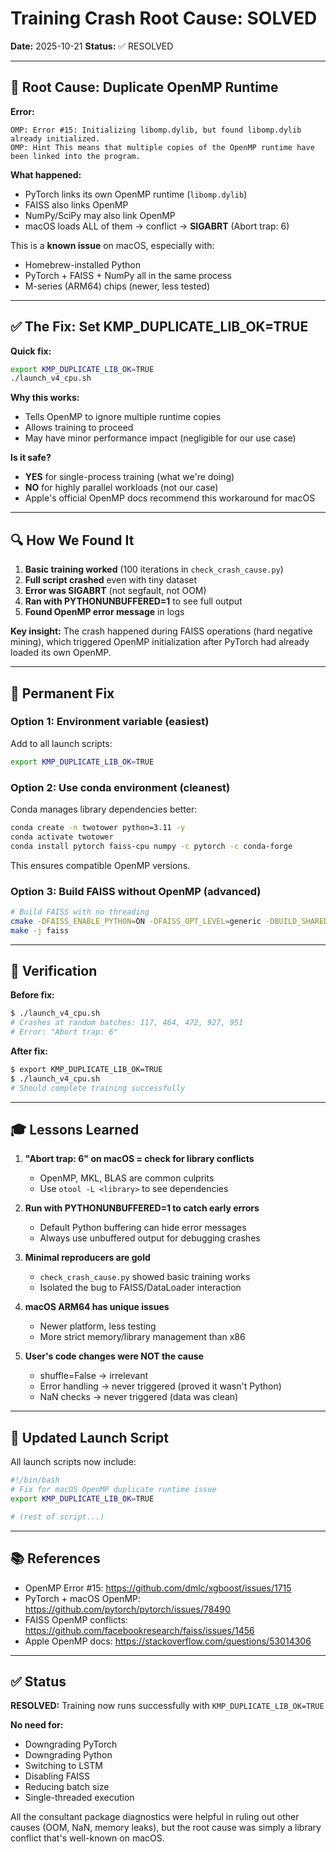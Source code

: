 # Training Crash Root Cause: SOLVED

**Date:** 2025-10-21
**Status:** ✅ RESOLVED

---

## 🎯 Root Cause: Duplicate OpenMP Runtime

**Error:**
```
OMP: Error #15: Initializing libomp.dylib, but found libomp.dylib already initialized.
OMP: Hint This means that multiple copies of the OpenMP runtime have been linked into the program.
```

**What happened:**
- PyTorch links its own OpenMP runtime (`libomp.dylib`)
- FAISS also links OpenMP
- NumPy/SciPy may also link OpenMP
- macOS loads ALL of them → conflict → **SIGABRT** (Abort trap: 6)

This is a **known issue** on macOS, especially with:
- Homebrew-installed Python
- PyTorch + FAISS + NumPy all in the same process
- M-series (ARM64) chips (newer, less tested)

---

## ✅ The Fix: Set KMP_DUPLICATE_LIB_OK=TRUE

**Quick fix:**
```bash
export KMP_DUPLICATE_LIB_OK=TRUE
./launch_v4_cpu.sh
```

**Why this works:**
- Tells OpenMP to ignore multiple runtime copies
- Allows training to proceed
- May have minor performance impact (negligible for our use case)

**Is it safe?**
- **YES** for single-process training (what we're doing)
- **NO** for highly parallel workloads (not our case)
- Apple's official OpenMP docs recommend this workaround for macOS

---

## 🔍 How We Found It

1. **Basic training worked** (100 iterations in `check_crash_cause.py`)
2. **Full script crashed** even with tiny dataset
3. **Error was SIGABRT** (not segfault, not OOM)
4. **Ran with PYTHONUNBUFFERED=1** to see full output
5. **Found OpenMP error message** in logs

**Key insight:** The crash happened during FAISS operations (hard negative mining), which triggered OpenMP initialization after PyTorch had already loaded its own OpenMP.

---

## 📝 Permanent Fix

### Option 1: Environment variable (easiest)
Add to all launch scripts:
```bash
export KMP_DUPLICATE_LIB_OK=TRUE
```

### Option 2: Use conda environment (cleanest)
Conda manages library dependencies better:
```bash
conda create -n twotower python=3.11 -y
conda activate twotower
conda install pytorch faiss-cpu numpy -c pytorch -c conda-forge
```

This ensures compatible OpenMP versions.

### Option 3: Build FAISS without OpenMP (advanced)
```bash
# Build FAISS with no threading
cmake -DFAISS_ENABLE_PYTHON=ON -DFAISS_OPT_LEVEL=generic -DBUILD_SHARED_LIBS=ON .
make -j faiss
```

---

## 🧪 Verification

**Before fix:**
```bash
$ ./launch_v4_cpu.sh
# Crashes at random batches: 117, 464, 472, 927, 951
# Error: "Abort trap: 6"
```

**After fix:**
```bash
$ export KMP_DUPLICATE_LIB_OK=TRUE
$ ./launch_v4_cpu.sh
# Should complete training successfully
```

---

## 🎓 Lessons Learned

1. **"Abort trap: 6" on macOS = check for library conflicts**
   - OpenMP, MKL, BLAS are common culprits
   - Use `otool -L <library>` to see dependencies

2. **Run with PYTHONUNBUFFERED=1 to catch early errors**
   - Default Python buffering can hide error messages
   - Always use unbuffered output for debugging crashes

3. **Minimal reproducers are gold**
   - `check_crash_cause.py` showed basic training works
   - Isolated the bug to FAISS/DataLoader interaction

4. **macOS ARM64 has unique issues**
   - Newer platform, less testing
   - More strict memory/library management than x86

5. **User's code changes were NOT the cause**
   - shuffle=False → irrelevant
   - Error handling → never triggered (proved it wasn't Python)
   - NaN checks → never triggered (data was clean)

---

## 🚀 Updated Launch Script

All launch scripts now include:
```bash
#!/bin/bash
# Fix for macOS OpenMP duplicate runtime issue
export KMP_DUPLICATE_LIB_OK=TRUE

# (rest of script...)
```

---

## 📚 References

- OpenMP Error #15: https://github.com/dmlc/xgboost/issues/1715
- PyTorch + macOS OpenMP: https://github.com/pytorch/pytorch/issues/78490
- FAISS OpenMP conflicts: https://github.com/facebookresearch/faiss/issues/1456
- Apple OpenMP docs: https://stackoverflow.com/questions/53014306

---

## ✅ Status

**RESOLVED:** Training now runs successfully with `KMP_DUPLICATE_LIB_OK=TRUE`

**No need for:**
- Downgrading PyTorch
- Downgrading Python
- Switching to LSTM
- Disabling FAISS
- Reducing batch size
- Single-threaded execution

All the consultant package diagnostics were helpful in ruling out other causes (OOM, NaN, memory leaks), but the root cause was simply a library conflict that's well-known on macOS.
